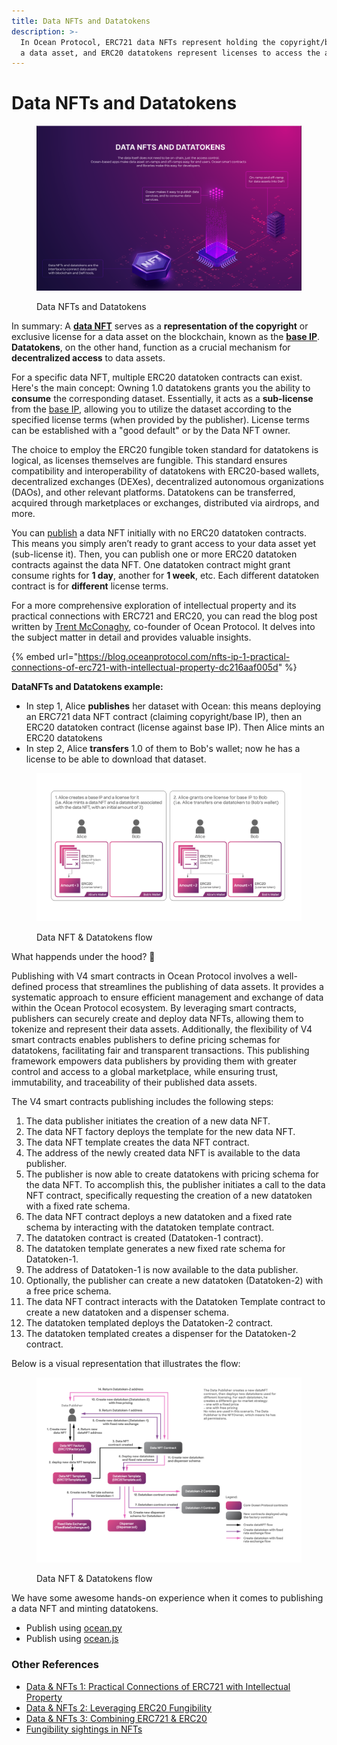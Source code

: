 ```yaml
---
title: Data NFTs and Datatokens
description: >-
  In Ocean Protocol, ERC721 data NFTs represent holding the copyright/base IP of
  a data asset, and ERC20 datatokens represent licenses to access the assets.
---
```


# Data NFTs and Datatokens

<figure><img src="../../.gitbook/assets/architecture/DataNFT&Datatokens.png" alt=""><figcaption><p>Data NFTs and Datatokens</p></figcaption></figure>

In summary: A [**data NFT**](data-nfts.md) serves as a **representation of the copyright** or exclusive license for a data asset on the blockchain, known as the [**base IP**](../../discover/glossary.md). **Datatokens**, on the other hand, function as a crucial mechanism for **decentralized access** to data assets.

For a specific data NFT, multiple ERC20 datatoken contracts can exist. Here's the main concept: Owning 1.0 datatokens grants you the ability to **consume** the corresponding dataset. Essentially, it acts as a **sub-license** from the [base IP](../../discover/glossary.md), allowing you to utilize the dataset according to the specified license terms (when provided by the publisher). License terms can be established with a "good default" or by the Data NFT owner.

The choice to employ the ERC20 fungible token standard for datatokens is logical, as licenses themselves are fungible. This standard ensures compatibility and interoperability of datatokens with ERC20-based wallets, decentralized exchanges (DEXes), decentralized autonomous organizations (DAOs), and other relevant platforms. Datatokens can be transferred, acquired through marketplaces or exchanges, distributed via airdrops, and more.

You can [publish](../../discover/glossary.md) a data NFT initially with no ERC20 datatoken contracts. This means you simply aren’t ready to grant access to your data asset yet (sub-license it). Then, you can publish one or more ERC20 datatoken contracts against the data NFT. One datatoken contract might grant consume rights for **1 day**, another for **1 week**, etc. Each different datatoken contract is for **different** license terms.

For a more comprehensive exploration of intellectual property and its practical connections with ERC721 and ERC20, you can read the blog post written by [Trent McConaghy](http://www.trent.st/), co-founder of Ocean Protocol. It delves into the subject matter in detail and provides valuable insights.

{% embed url="https://blog.oceanprotocol.com/nfts-ip-1-practical-connections-of-erc721-with-intellectual-property-dc216aaf005d" %}

**DataNFTs and Datatokens example:**

* In step 1, Alice **publishes** her dataset with Ocean: this means deploying an ERC721 data NFT contract (claiming copyright/base IP), then an ERC20 datatoken contract (license against base IP). Then Alice mints an ERC20 datatokens
* In step 2, Alice **transfers** 1.0 of them to Bob's wallet; now he has a license to be able to download that dataset.

<figure><img src="../../.gitbook/assets/architecture/datanfts_and_datatokens_flow.png" alt=""><figcaption><p>Data NFT &#x26; Datatokens flow</p></figcaption></figure>

What happends under the hood? 🤔

Publishing with V4 smart contracts in Ocean Protocol involves a well-defined process that streamlines the publishing of data assets. It provides a systematic approach to ensure efficient management and exchange of data within the Ocean Protocol ecosystem. By leveraging smart contracts, publishers can securely create and deploy data NFTs, allowing them to tokenize and represent their data assets. Additionally, the flexibility of V4 smart contracts enables publishers to define pricing schemas for datatokens, facilitating fair and transparent transactions. This publishing framework empowers data publishers by providing them with greater control and access to a global marketplace, while ensuring trust, immutability, and traceability of their published data assets.

The V4 smart contracts publishing includes the following steps:

1. The data publisher initiates the creation of a new data NFT.
2. The data NFT factory deploys the template for the new data NFT.
3. The data NFT template creates the data NFT contract.
4. The address of the newly created data NFT is available to the data publisher.
5. The publisher is now able to create datatokens with pricing schema for the data NFT. To accomplish this, the publisher initiates a call to the data NFT contract, specifically requesting the creation of a new datatoken with a fixed rate schema.
6. The data NFT contract deploys a new datatoken and a fixed rate schema by interacting with the datatoken template contract.
7. The datatoken contract is created (Datatoken-1 contract).
8. The datatoken template generates a new fixed rate schema for Datatoken-1.
9. The address of Datatoken-1 is now available to the data publisher.
10. Optionally, the publisher can create a new datatoken (Datatoken-2) with a free price schema.
11. The data NFT contract interacts with the Datatoken Template contract to create a new datatoken and a dispenser schema.
12. The datatoken templated deploys the Datatoken-2 contract.
13. The datatoken templated creates a dispenser for the Datatoken-2 contract.

Below is a visual representation that illustrates the flow:

<figure><img src="../../.gitbook/assets/contracts/publish_detailed_flow.png" alt=""><figcaption><p>Data NFT &#x26; Datatokens flow</p></figcaption></figure>

We have some awesome hands-on experience when it comes to publishing a data NFT and minting datatokens.

* Publish using [ocean.py](../ocean.py/publish-flow.md)
* Publish using [ocean.js](../ocean.js/publish.md)

### Other References

* [Data & NFTs 1: Practical Connections of ERC721 with Intellectual Property](https://blog.oceanprotocol.com/nfts-ip-1-practical-connections-of-erc721-with-intellectual-property-dc216aaf005d)
* [Data & NFTs 2: Leveraging ERC20 Fungibility](https://blog.oceanprotocol.com/nfts-ip-2-leveraging-erc20-fungibility-bcee162290e3)
* [Data & NFTs 3: Combining ERC721 & ERC20](https://blog.oceanprotocol.com/nfts-ip-3-combining-erc721-erc20-b69ea659115e)
* [Fungibility sightings in NFTs](https://blog.oceanprotocol.com/on-difficult-to-explain-fungibility-sightings-in-nfts-26bc18620f70)

